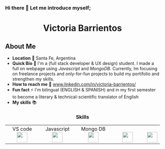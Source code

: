 ### Hi there 👋 Let me introduce myself;

<h1 align="center">Victoria Barrientos</h1>

## About Me
- **Location** 📍 Santa Fe, Argentina
- **Quick Bio** 🌱 I'm a (full stack developer & UX design) student. I made a full on webpage using *Javascript* and *MongoDB*. Currently, Im focusing on freelance projects and only-for-fun projects to build my portifolio and strengthen my skills. 
- **How to reach me** 📩 www.linkedin.com/in/victoria-barrientos/
-  **Fun fact** ⚡ I'm bilingual (ENGLISH & SPANISH) and in my first semester to become a literary & technical-scientific translator of English
-  **My skills** 📚 

<div align="center">
<h3 align="center">Skills</h2>
<table>
<tbody>
<tr valign="top">
 <td width="25%" align="center">
<span>VS code</span><br>
<img height="34px" src="https://user-images.githubusercontent.com/88806080/155042269-abc6b267-9741-4cf6-b665-67dd395ff98d.png">
</td>
<td width="25%" align="center">
<span>Javascript</span><br>
<img height="34px" src="">
</td>
<td width="25%" align="center">
<span>Mongo DB</span><br>
<img height="34px" src="">
</td>
<td width="25%" align="center">
<span></span><br>
<img height="34px" src="">
</td>
<td width="25%" align="center">
<span></span><br>
<img height="34px" src="" >
</td>
</tr>
</tbody>
</table>
</div>



<!--
**Victoria-Barrientos/Victoria-Barrientos** is a ✨ _special_ ✨ repository because its `README.md` (this file) appears on your GitHub profile.

Here are some ideas to get you started:

- 🔭 I’m currently working on ...
- 🌱 I’m currently learning ...
- 👯 I’m looking to collaborate on ...
- 🤔 I’m looking for help with ...
- 💬 Ask me about ...
- 📫 How to reach me: ...
- 😄 Pronouns: ...
- ⚡ Fun fact: ...
-->
